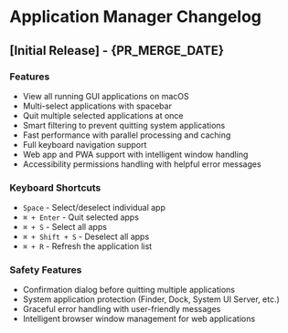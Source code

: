 # Application Manager Changelog

## [Initial Release] - {PR_MERGE_DATE}

### Features
- View all running GUI applications on macOS
- Multi-select applications with spacebar
- Quit multiple selected applications at once
- Smart filtering to prevent quitting system applications
- Fast performance with parallel processing and caching
- Full keyboard navigation support
- Web app and PWA support with intelligent window handling
- Accessibility permissions handling with helpful error messages

### Keyboard Shortcuts
- `Space` - Select/deselect individual app
- `⌘ + Enter` - Quit selected apps
- `⌘ + S` - Select all apps
- `⌘ + Shift + S` - Deselect all apps
- `⌘ + R` - Refresh the application list

### Safety Features
- Confirmation dialog before quitting multiple applications
- System application protection (Finder, Dock, System UI Server, etc.)
- Graceful error handling with user-friendly messages
- Intelligent browser window management for web applications